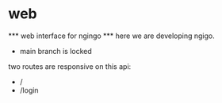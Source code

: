 # web
*** web interface for ngingo ***
here we are developing ngigo.

* main branch is locked

two routes are responsive on this api:
* /
* /login